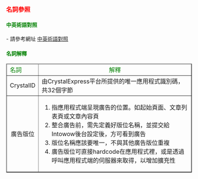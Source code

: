 ﻿﻿<h3 id='before' style='color:red'>名詞參照</h3>

<h4 style='color:green'>中英術語對照</h4>
- 請參考網址
<a target="_blank" href="https://github.com/roylo/CrystalExpressDocumentation-iOS-zh_CN/blob/master/terminology.md">中英術語對照</a>

<h4 style='color:green'>名詞解釋</h4>
<table border="1">
	<thead>
		<tr>
			<td style='color:green'>名詞</td><td align="center" style='color:green;width:500px'>解釋</td>
		</tr>
	</thead>
	<tbody>
		<tr>
			<td align="center">CrystalID</td><td>由CrystalExpress平台所提供的唯一應用程式識別碼，共32個字節</td>
		</tr>
		<tr>
			<td id="placement" align="center">廣告版位</td><td>
				<ol>
	  				<li>指應用程式端呈現廣告的位置。如起始頁面、文章列表頁或文章內容頁</li>
	  				<li>整合廣告前，需先定義好版位名稱，並提交給Intowow後台設定後，方可看到廣告</li>
	  				<li>版位名稱應該要唯一，不與其他廣告版位重複</li>
	  				<li>廣告版位可直接hardcode在應用程式裡，或是透過呼叫應用程式端的伺服器來取得，以增加擴充性</li>
	  			</ol>
	  		</td>
		</tr>
	</tbody>
</table>

